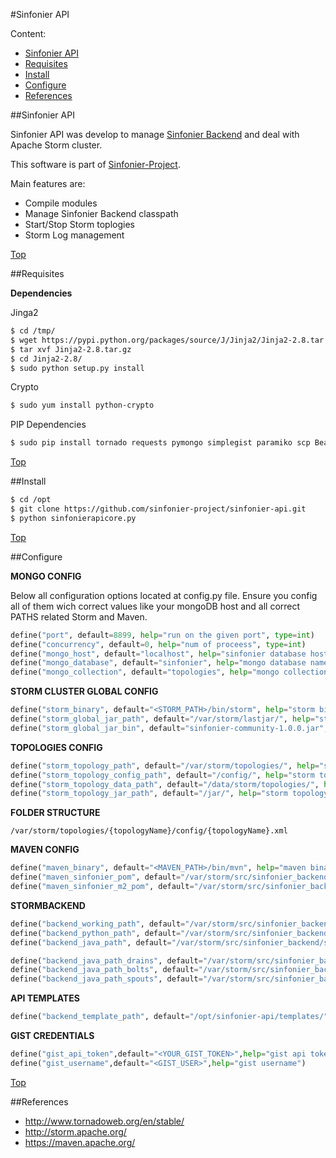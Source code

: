 #<a name="top"></a>Sinfonier API

Content:<br>

* [Sinfonier API](#section1)
* [Requisites](#section2)
* [Install](#section3)
* [Configure](#section4)
* [References](#section5)

##<a name="section1"></a>Sinfonier API

Sinfonier API was develop to manage [Sinfonier Backend](https://github.com/sinfonier-project/sinfonier-backend) and deal with Apache Storm cluster. 

This software is part of [Sinfonier-Project](http://sinfonier-project.net).

Main features are:

* Compile modules
* Manage Sinfonier Backend classpath
* Start/Stop Storm toplogies
* Storm Log management

[Top](#top)

##<a name="section2"></a>Requisites

**Dependencies**

Jinga2

```sh
$ cd /tmp/
$ wget https://pypi.python.org/packages/source/J/Jinja2/Jinja2-2.8.tar.gz
$ tar xvf Jinja2-2.8.tar.gz
$ cd Jinja2-2.8/
$ sudo python setup.py install
```

Crypto

```sh
$ sudo yum install python-crypto
```

PIP Dependencies

```sh
$ sudo pip install tornado requests pymongo simplegist paramiko scp BeautifulSoup4
```

[Top](#top)

##<a name="section3"></a>Install

```sh
$ cd /opt
$ git clone https://github.com/sinfonier-project/sinfonier-api.git
$ python sinfonierapicore.py

```

[Top](#top)

##<a name="section4"></a>Configure 

**MONGO CONFIG**

Below all configuration options located at config.py file. Ensure you config all of them wich correct values like your mongoDB host and all correct PATHS related Storm and Maven.

```python
define("port", default=8899, help="run on the given port", type=int)
define("concurrency", default=0, help="num of proceess", type=int)
define("mongo_host", default="localhost", help="sinfonier database host")
define("mongo_database", default="sinfonier", help="mongo database name")
define("mongo_collection", default="topologies", help="mongo collection name")
```

**STORM CLUSTER GLOBAL CONFIG**

```python
define("storm_binary", default="<STORM_PATH>/bin/storm", help="storm binay")
define("storm_global_jar_path", default="/var/storm/lastjar/", help="storm binary path")
define("storm_global_jar_bin", default="sinfonier-community-1.0.0.jar", help="storm binay")
```

**TOPOLOGIES CONFIG**

```python
define("storm_topology_path", default="/var/storm/topologies/", help="storm xml path")
define("storm_topology_config_path", default="/config/", help="storm topology config folder")
define("storm_topology_data_path", default="/data/storm/topologies/", help="topologies data path")
define("storm_topology_jar_path", default="/jar/", help="storm topology config folder")
```

**FOLDER STRUCTURE**

    /var/storm/topologies/{topologyName}/config/{topologyName}.xml

**MAVEN CONFIG**

```python
define("maven_binary", default="<MAVEN_PATH>/bin/mvn", help="maven binay")
define("maven_sinfonier_pom", default="/var/storm/src/sinfonier_backend/pom.xml", help="maven pom")
define("maven_sinfonier_m2_pom", default="/var/storm/src/sinfonier_backend/m2-pom.xml", help="maven m2-pom")
```

**STORMBACKEND**
```python
define("backend_working_path", default="/var/storm/src/sinfonier_backend/", help="backend path")
define("backend_python_path", default="/var/storm/src/sinfonier_backend/multilang/resources/", help="backend python path")
define("backend_java_path", default="/var/storm/src/sinfonier_backend/src/jvm/com/sinfonier/", help="backend java path")

define("backend_java_path_drains", default="/var/storm/src/sinfonier_backend/src/jvm/com/sinfonier/drains/", help="backend drains")
define("backend_java_path_bolts", default="/var/storm/src/sinfonier_backend/src/jvm/com/sinfonier/bolts/", help="backend bolts")
define("backend_java_path_spouts", default="/var/storm/src/sinfonier_backend/src/jvm/com/sinfonier/spouts/", help="backend spouts")
```

**API TEMPLATES**

```python
define("backend_template_path", default="/opt/sinfonier-api/templates/", help="API templates")
```

**GIST CREDENTIALS**

```python
define("gist_api_token",default="<YOUR_GIST_TOKEN>",help="gist api token")
define("gist_username",default="<GIST_USER>",help="gist username")
```

[Top](#top)

##<a name="section5"></a>References

* http://www.tornadoweb.org/en/stable/
* http://storm.apache.org/
* https://maven.apache.org/

